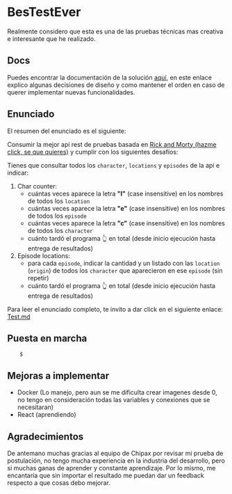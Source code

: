 # BesTestEver
Realmente considero que esta es una de las pruebas técnicas mas creativa e interesante que he realizado.

## Docs
Puedes encontrar la documentación de la solución [aquí](docs/Documentation.md), en este enlace explico algunas decisiones de diseño y como mantener el orden en caso de querer implementar nuevas funcionalidades.

## Enunciado

El resumen del enunciado es el siguiente:

Consumir la mejor api rest de pruebas basada en [Rick and Morty (hazme click, se que quieres)](https://rickandmortyapi.com/) y cumplir con los siguientes desafíos:

Tienes que consultar todos los `character`, `locations` y `episodes` de la api e indicar:
1. Char counter:
    - cuántas veces aparece la letra **"l"** (case insensitive) en los nombres de todos los `location`
    - cuántas veces aparece la letra **"e"** (case insensitive) en los nombres de todos los `episode`
    - cuántas veces aparece la letra **"c"** (case insensitive) en los nombres de todos los `character`
    - cuánto tardó el programa 👆 en total (desde inicio ejecución hasta entrega de resultados)
2. Episode locations:
    - para cada `episode`, indicar la cantidad y un listado con las `location` (`origin`) de todos los `character` que aparecieron en ese `episode` (sin repetir)
    - cuánto tardó el programa 👆 en total (desde inicio ejecución hasta entrega de resultados)

Para leer el enunciado completo, te invito a dar click en el siguiente enlace: [Test.md](docs/Test.md)

## Puesta en marcha
```console
    $ 
```

## Mejoras a implementar
* Docker (Lo manejo, pero aun se me dificulta crear imagenes desde 0, no tengo en consideración todas las variables y conexiones que se necesitaran)
* React (aprendiendo)

## Agradecimientos

De antemano muchas gracias al equipo de Chipax por revisar mi prueba de postulación, no tengo mucha experiencia en la industria del desarrollo, pero si muchas ganas de aprender y constante aprendizaje. Por lo mismo, me encantaría que sin importar el resultado me puedan dar un feedback respecto a que cosas debo mejorar.
